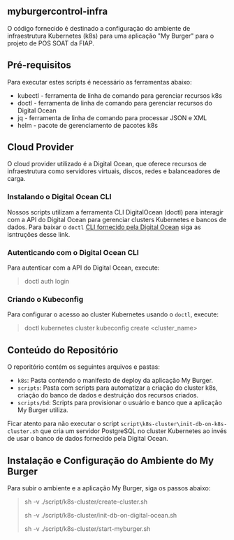 myburgercontrol-infra
---

O código fornecido é destinado a configuração do ambiente de
infraestrutura Kubernetes (k8s) para uma aplicação "My Burger"
para o projeto de POS SOAT da FIAP.

## Pré-requisitos

Para executar estes scripts é necessário as ferramentas abaixo:
- kubectl - ferramenta de linha de comando para gerenciar recursos k8s
- doctl - ferramenta de linha de comando para gerenciar recursos do Digital Ocean
- jq - ferramenta de linha de comando para processar JSON e XML
- helm - pacote de gerenciamento de pacotes k8s

## Cloud Provider

O cloud provider utilizado é a Digital Ocean, que oferece recursos
de infraestrutura como servidores virtuais, discos, redes e
balanceadores de carga.

### Instalando o Digital Ocean CLI

Nossos scripts utilizam a ferramenta CLI DigitalOcean (doctl) para
interagir com a API do Digital Ocean para gerenciar clusters 
Kubernetes e bancos de dados. Para baixar o `doctl` [CLI fornecido pela Digital Ocean](https://docs.digitalocean.com/reference/doctl/how-to/install/) siga as isntruções desse link.

### Autenticando com o Digital Ocean CLI

Para autenticar com a API do Digital Ocean, execute:
> doctl auth login

### Criando o Kubeconfig

Para configurar o acesso ao cluster Kubernetes usando o `doctl`, execute:
> doctl kubernetes cluster kubeconfig create <cluster_name>

## Conteúdo do Repositório

O reporitório contém os seguintes arquivos e pastas:
- `k8s`: Pasta contendo o manifesto de deploy da aplicação My Burger.
- `scripts`: Pasta com scripts para automatizar a criação do cluster k8s, criação do banco de dados e destruição dos recursos criados.
- `scripts/bd`: Scripts para provisionar o usuário e banco que a aplicação My Burger utiliza.

Ficar atento para não executar o script `script\k8s-cluster\init-db-on-k8s-cluster.sh` que cria um servidor PostgreSQL no cluster Kubernetes ao invés de usar o banco de dados fornecido pela Digital Ocean.

## Instalação e Configuração do Ambiente do My Burger

Para subir o ambiente e a aplicação My Burger, siga os passos abaixo:
> sh -v ./script/k8s-cluster/create-cluster.sh
> 
> sh -v ./script/k8s-cluster/init-db-on-digital-ocean.sh
>
> sh -v ./script/k8s-cluster/start-myburger.sh

